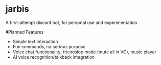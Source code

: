 # jarbis
A first-attempt discord bot, for personal use and experimentation

#Planned Features
- Simple text interaction
- Fun commands, no serious purpose
- Voice chat functionality; friendslop mode (mute all in VC), music player
- AI voice recognition/talkback integration
